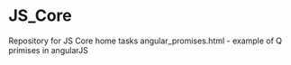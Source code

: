 JS_Core
=======

Repository for JS Core home tasks
angular_promises.html - example of Q primises in angularJS

